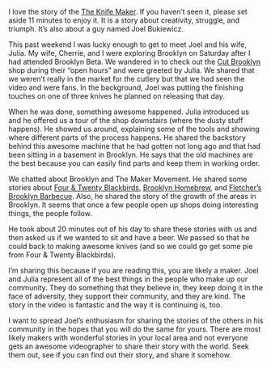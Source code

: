 

I love the story of the [The Knife Maker](http://thisismadebyhand.com/film/the_knife_maker). If you haven’t
seen it, please set aside 11 minutes to enjoy it. It is a story about creativity, struggle, and triumph.
It’s also about a guy named Joel Bukiewicz. 

This past weekend I was lucky enough to get to meet Joel and his wife, Julia. My wife, Cherrie, and I were
exploring Brooklyn on Saturday after I had attended Brooklyn Beta. We wandered in to check out the [Cut
Brooklyn](http://cutbrooklyn.com) shop during their “open hours” and were greeted by Julia. We shared that
we weren’t really in the market for the cutlery but that we had seen the video and were fans. In the
background, Joel was putting the finishing touches on one of three knives he planned on releasing that
day.

When he was done, something awesome happened. Julia introduced us and he offered us a tour of the shop
downstairs (where the dusty stuff happens). He showed us around, explaining some of the tools and showing
where different parts of the process happens. He shared the backstory behind this awesome machine that he had
gotten not long ago and that had been sitting in a basement in Brooklyn. He says that the old machines are the
best because you can easily find parts and keep them in working order.

We chatted about Brooklyn and The Maker Movement. He shared some stories about [Four & Twenty
Blackbirds](http://birdsblack.com), [Brooklyn Homebrew](http://www.brooklyn-homebrew.com), and [Fletcher’s
Brooklyn Barbecue](http://www.fletchersbklyn.com). Also, he shared the story of the growth of the areas in
Brooklyn. It seems that once a few people open up shops doing interesting things, the people follow. 

He took about 20 minutes out of his day to share these stories with us and then asked us if we wanted to sit
and have a beer. We passed so that he could back to making awesome knives (and so we could go get some pie
from Four & Twenty Blackbirds).

I’m sharing this because if you are reading this, you are likely a maker. Joel and Julia represent all of
the best things in the people who make up our community. They do something that they believe in, they keep
doing it in the face of adversity, they support their community, and they are kind. The story in the video is
fantastic and the way it is continuing is, too. 

I want to spread Joel’s enthusiasm for sharing the stories of the others in his community in the hopes that
you will do the same for yours. There are most likely makers with wonderful stories in your local area and not
everyone gets an awesome videographer to share their story with the world. Seek them out, see if you can find
out their story, and share it somehow.  